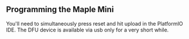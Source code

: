 ## Programming the Maple Mini

You'll need to simultaneously press reset and hit upload in the PlatformIO IDE. The DFU device is available via usb only for a very short while.
